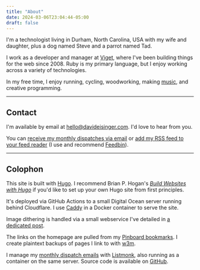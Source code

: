 ```yaml
---
title: "About"
date: 2024-03-06T23:04:44-05:00
draft: false
---
```


I'm a technologist living in Durham, North Carolina, USA with my wife and daughter, plus a dog named Steve and a parrot named Tad.

I work as a developer and manager at [Viget][1], where I've been building things for the web since 2008. Ruby is my primary language, but I enjoy working across a variety of technologies.

In my free time, I enjoy running, cycling, woodworking, making [music][2], and creative programming.

[1]: https://www.viget.com/
[2]: /music/

---

## Contact

I'm available by email at [hello@davideisinger.com][3]. I'd love to hear from you.

[3]: mailto:hello@davideisinger.com

You can [receive my monthly dispatches via email][4] or [add my RSS feed to your feed reader][5] (I use and recommend [Feedbin][6]).

[4]: https://dispatch.davideisinger.com/subscription/form
[5]: /index.xml
[6]: https://feedbin.com/

---

## Colophon

This site is built with [Hugo][7]. I recommend Brian P. Hogan's [_Build Websites with Hugo_][8] if you'd like to set up your own Hugo site from first principles.

It's deployed via GitHub Actions to a small Digital Ocean server running behind Cloudflare. I use [Caddy][9] in a Docker container to serve the site.

Image dithering is handled via a small webservice I've detailed in [a dedicated post][10].

The links on the homepage are pulled from my [Pinboard bookmarks][11]. I create plaintext backups of pages I link to with [w3m][12].

I manage my [monthly dispatch emails][13] with [Listmonk][14], also running as a container on the same server.
Source code is available on [GitHub][15].

[7]: https://gohugo.io/
[8]: https://pragprog.com/titles/bhhugo/build-websites-with-hugo/
[9]: https://caddyserver.com/
[10]: /journal/encrypt-and-dither-photos-in-hugo/
[11]: https://pinboard.in/u:DCE/public/
[12]: https://w3m.sourceforge.net/
[13]: https://dispatch.davideisinger.com/archive
[14]: https://listmonk.app/
[15]: https://github.com/dce/davideisinger.com/
